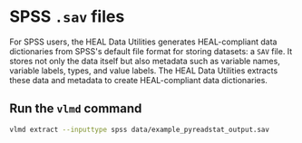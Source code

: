 
# SPSS `.sav` files

For SPSS users, the HEAL Data Utilities generates HEAL-compliant data dictionaries from SPSS's default file format for storing datasets: a `SAV` file. It stores not only the data itself but also metadata such as variable names, variable labels, types, and value labels. The HEAL Data Utilities extracts these data and metadata to create HEAL-compliant data dictionaries.

<!-- # Creating a well-annotated `sav` file

TO ADD -->

## Run the `vlmd` command
```bash
vlmd extract --inputtype spss data/example_pyreadstat_output.sav 
```